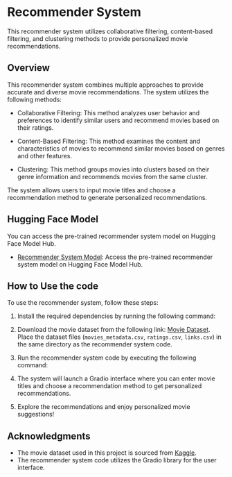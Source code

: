 # Recommender System

This recommender system utilizes collaborative filtering, content-based filtering, and clustering methods to provide personalized movie recommendations.

## Overview

This recommender system combines multiple approaches to provide accurate and diverse movie recommendations. The system utilizes the following methods:

- Collaborative Filtering: This method analyzes user behavior and preferences to identify similar users and recommend movies based on their ratings.

- Content-Based Filtering: This method examines the content and characteristics of movies to recommend similar movies based on genres and other features.

- Clustering: This method groups movies into clusters based on their genre information and recommends movies from the same cluster.

The system allows users to input movie titles and choose a recommendation method to generate personalized recommendations.

## Hugging Face Model

You can access the pre-trained recommender system model on Hugging Face Model Hub.

- [Recommender System Model](https://huggingface.co/spaces/Mahziar/Mahziar-Recommender-System): Access the pre-trained recommender system model on Hugging Face Model Hub.

## How to Use the code

To use the recommender system, follow these steps:

1. Install the required dependencies by running the following command:

2. Download the movie dataset from the following link: [Movie Dataset](https://www.kaggle.com/datasets/rounakbanik/the-movies-dataset). Place the dataset files (`movies_metadata.csv`, `ratings.csv`, `links.csv`) in the same directory as the recommender system code.

3. Run the recommender system code by executing the following command:

4. The system will launch a Gradio interface where you can enter movie titles and choose a recommendation method to get personalized recommendations.

5. Explore the recommendations and enjoy personalized movie suggestions!


## Acknowledgments

- The movie dataset used in this project is sourced from [Kaggle](https://www.kaggle.com/datasets/rounakbanik/the-movies-dataset).
- The recommender system code utilizes the Gradio library for the user interface.

